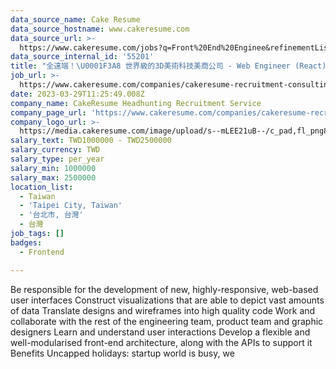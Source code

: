 ```yaml
---
data_source_name: Cake Resume
data_source_hostname: www.cakeresume.com
data_source_url: >-
  https://www.cakeresume.com/jobs?q=Front%20End%20Enginee&refinementList[lang_name][0]=E[…]tech_front-end-development&range[salary_range][min]=1000000
data_source_internal_id: '55201'
title: "全遠端！\U0001F3A8 世界級的3D美術科技美商公司 - Web Engineer (React) - 100% English! - CL"
job_url: >-
  https://www.cakeresume.com/companies/cakeresume-recruitment-consulting/jobs/ea0ef0
date: 2023-03-29T11:25:49.008Z
company_name: CakeResume Headhunting Recruitment Service
company_page_url: 'https://www.cakeresume.com/companies/cakeresume-recruitment-consulting'
company_logo_url: >-
  https://media.cakeresume.com/image/upload/s--mLEE21uB--/c_pad,fl_png8,h_200,w_200/v1620881212/vdbipassrdfr8omwzeq6.png
salary_text: TWD1000000 - TWD2500000
salary_currency: TWD
salary_type: per_year
salary_min: 1000000
salary_max: 2500000
location_list:
  - Taiwan
  - 'Taipei City, Taiwan'
  - '台北市, 台灣'
  - 台灣
job_tags: []
badges:
  - Frontend

---
```


Be responsible for the development of new, highly-responsive, web-based user interfaces Construct visualizations that are able to depict vast amounts of data Translate designs and wireframes into high quality code Work and collaborate with the rest of the engineering team, product team and graphic designers Learn and understand user interactions Develop a flexible and well-modularised front-end architecture, along with the APIs to support it Benefits Uncapped holidays: startup world is busy, we 